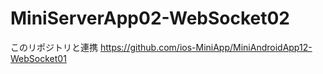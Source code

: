 # MiniServerApp02-WebSocket02

このリポジトリと連携
https://github.com/ios-MiniApp/MiniAndroidApp12-WebSocket01
